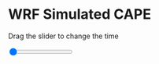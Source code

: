 <h1>WRF Simulated CAPE</h1>
<p>Drag the slider to change the time</p>

<div class="slidecontainer">
<input oninput='setImage(this)' class="slider" type="range" min="0" max="13" value="0" step="1" />
<img id='img'/>
</div>

<script>
var img = document.getElementById('img');
var img_array = ['/assets/images/wrf/cp_wrfout_d01_2020-07-03_12:00:00.png',
'/assets/images/wrf/cp_wrfout_d01_2020-07-03_13:00:00.png',
'/assets/images/wrf/cp_wrfout_d01_2020-07-03_14:00:00.png',
'/assets/images/wrf/cp_wrfout_d01_2020-07-03_15:00:00.png',
'/assets/images/wrf/cp_wrfout_d01_2020-07-03_16:00:00.png',
'/assets/images/wrf/cp_wrfout_d01_2020-07-03_17:00:00.png',
'/assets/images/wrf/cp_wrfout_d01_2020-07-03_18:00:00.png',
'/assets/images/wrf/cp_wrfout_d01_2020-07-03_19:00:00.png',
'/assets/images/wrf/cp_wrfout_d01_2020-07-03_20:00:00.png',
'/assets/images/wrf/cp_wrfout_d01_2020-07-03_21:00:00.png',
'/assets/images/wrf/cp_wrfout_d01_2020-07-03_22:00:00.png',
'/assets/images/wrf/cp_wrfout_d01_2020-07-03_23:00:00.png',
'/assets/images/wrf/cp_wrfout_d01_2020-07-04_00:00:00.png',];
function setImage(obj)
{
        var value = obj.value;
        img.src = img_array[value];

}
</script>
